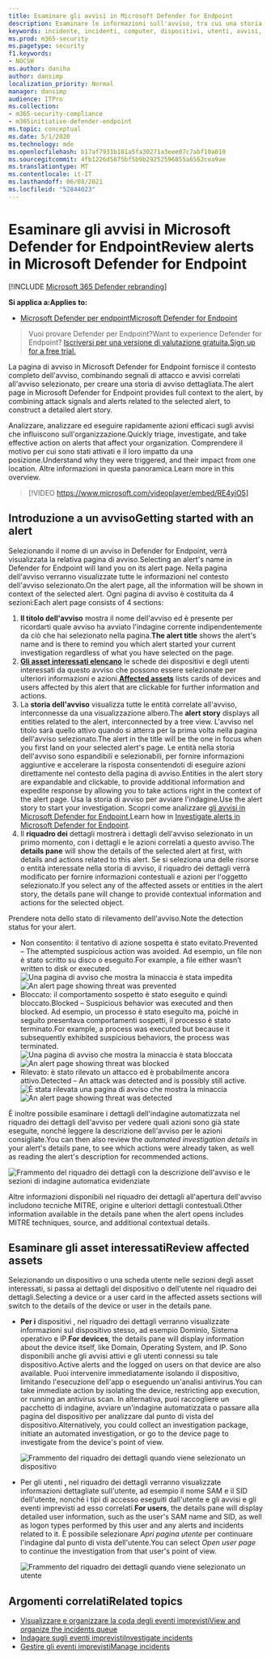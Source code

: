 ```yaml
---
title: Esaminare gli avvisi in Microsoft Defender for Endpoint
description: Esaminare le informazioni sull'avviso, tra cui una storia di avviso e i dettagli per ogni passaggio della catena.
keywords: incidente, incidenti, computer, dispositivi, utenti, avvisi, avviso, indagine, grafico, prova
ms.prod: m365-security
ms.pagetype: security
f1.keywords:
- NOCSH
ms.author: daniha
author: dansimp
localization_priority: Normal
manager: dansimp
audience: ITPro
ms.collection:
- m365-security-compliance
- m365initiative-defender-endpoint
ms.topic: conceptual
ms.date: 5/1/2020
ms.technology: mde
ms.openlocfilehash: b17af7931b181a5fa30271a3eee07c7abf10a010
ms.sourcegitcommit: 4fb1226d5875bf5b9b29252596855a6562cea9ae
ms.translationtype: MT
ms.contentlocale: it-IT
ms.lasthandoff: 06/08/2021
ms.locfileid: "52844023"
---
```

# <a name="review-alerts-in-microsoft-defender-for-endpoint"></a><span data-ttu-id="1509f-104">Esaminare gli avvisi in Microsoft Defender for Endpoint</span><span class="sxs-lookup"><span data-stu-id="1509f-104">Review alerts in Microsoft Defender for Endpoint</span></span>

[!INCLUDE [Microsoft 365 Defender rebranding](../../includes/microsoft-defender.md)]


<span data-ttu-id="1509f-105">**Si applica a:**</span><span class="sxs-lookup"><span data-stu-id="1509f-105">**Applies to:**</span></span>
- [<span data-ttu-id="1509f-106">Microsoft Defender per endpoint</span><span class="sxs-lookup"><span data-stu-id="1509f-106">Microsoft Defender for Endpoint</span></span>](https://go.microsoft.com/fwlink/?linkid=2154037)

><span data-ttu-id="1509f-107">Vuoi provare Defender per Endpoint?</span><span class="sxs-lookup"><span data-stu-id="1509f-107">Want to experience Defender for Endpoint?</span></span> [<span data-ttu-id="1509f-108">Iscriversi per una versione di valutazione gratuita.</span><span class="sxs-lookup"><span data-stu-id="1509f-108">Sign up for a free trial.</span></span>](https://www.microsoft.com/microsoft-365/windows/microsoft-defender-atp?ocid=docs-wdatp-managealerts-abovefoldlink)

<span data-ttu-id="1509f-109">La pagina di avviso in Microsoft Defender for Endpoint fornisce il contesto completo dell'avviso, combinando segnali di attacco e avvisi correlati all'avviso selezionato, per creare una storia di avviso dettagliata.</span><span class="sxs-lookup"><span data-stu-id="1509f-109">The alert page in Microsoft Defender for Endpoint provides full context to the alert, by combining attack signals and alerts related to the selected alert, to construct a detailed alert story.</span></span>

<span data-ttu-id="1509f-110">Analizzare, analizzare ed eseguire rapidamente azioni efficaci sugli avvisi che influiscono sull'organizzazione.</span><span class="sxs-lookup"><span data-stu-id="1509f-110">Quickly triage, investigate, and take effective action on alerts that affect your organization.</span></span> <span data-ttu-id="1509f-111">Comprendere il motivo per cui sono stati attivati e il loro impatto da una posizione.</span><span class="sxs-lookup"><span data-stu-id="1509f-111">Understand why they were triggered, and their impact from one location.</span></span> <span data-ttu-id="1509f-112">Altre informazioni in questa panoramica.</span><span class="sxs-lookup"><span data-stu-id="1509f-112">Learn more in this overview.</span></span>

> [!VIDEO https://www.microsoft.com/videoplayer/embed/RE4yiO5]

## <a name="getting-started-with-an-alert"></a><span data-ttu-id="1509f-113">Introduzione a un avviso</span><span class="sxs-lookup"><span data-stu-id="1509f-113">Getting started with an alert</span></span>

<span data-ttu-id="1509f-114">Selezionando il nome di un avviso in Defender for Endpoint, verrà visualizzata la relativa pagina di avviso.</span><span class="sxs-lookup"><span data-stu-id="1509f-114">Selecting an alert's name in Defender for Endpoint will land you on its alert page.</span></span> <span data-ttu-id="1509f-115">Nella pagina dell'avviso verranno visualizzate tutte le informazioni nel contesto dell'avviso selezionato.</span><span class="sxs-lookup"><span data-stu-id="1509f-115">On the alert page, all the information will be shown in context of the selected alert.</span></span> <span data-ttu-id="1509f-116">Ogni pagina di avviso è costituita da 4 sezioni:</span><span class="sxs-lookup"><span data-stu-id="1509f-116">Each alert page consists of 4 sections:</span></span>

1. <span data-ttu-id="1509f-117">**Il titolo dell'avviso** mostra il nome dell'avviso ed è presente per ricordarti quale avviso ha avviato l'indagine corrente indipendentemente da ciò che hai selezionato nella pagina.</span><span class="sxs-lookup"><span data-stu-id="1509f-117">**The alert title** shows the alert's name and is there to remind you which alert started your current investigation regardless of what you have selected on the page.</span></span>
2. <span data-ttu-id="1509f-118">[**Gli asset interessati elencano**](#review-affected-assets) le schede dei dispositivi e degli utenti interessati da questo avviso che possono essere selezionate per ulteriori informazioni e azioni.</span><span class="sxs-lookup"><span data-stu-id="1509f-118">[**Affected assets**](#review-affected-assets) lists cards of devices and users affected by this alert that are clickable for further information and actions.</span></span>
3. <span data-ttu-id="1509f-119">La **storia dell'avviso** visualizza tutte le entità correlate all'avviso, interconnesse da una visualizzazione albero.</span><span class="sxs-lookup"><span data-stu-id="1509f-119">The **alert story** displays all entities related to the alert, interconnected by a tree view.</span></span> <span data-ttu-id="1509f-120">L'avviso nel titolo sarà quello attivo quando si atterra per la prima volta nella pagina dell'avviso selezionato.</span><span class="sxs-lookup"><span data-stu-id="1509f-120">The alert in the title will be the one in focus when you first land on your selected alert's page.</span></span> <span data-ttu-id="1509f-121">Le entità nella storia dell'avviso sono espandibili e selezionabili, per fornire informazioni aggiuntive e accelerare la risposta consentendoti di eseguire azioni direttamente nel contesto della pagina di avviso.</span><span class="sxs-lookup"><span data-stu-id="1509f-121">Entities in the alert story are expandable and clickable, to provide additional information and expedite response by allowing you to take actions right in the context of the alert page.</span></span> <span data-ttu-id="1509f-122">Usa la storia di avviso per avviare l'indagine.</span><span class="sxs-lookup"><span data-stu-id="1509f-122">Use the alert story to start your investigation.</span></span> <span data-ttu-id="1509f-123">Scopri come analizzare [gli avvisi in Microsoft Defender for Endpoint.](/microsoft-365/security/defender-endpoint/investigate-alerts)</span><span class="sxs-lookup"><span data-stu-id="1509f-123">Learn how in [Investigate alerts in Microsoft Defender for Endpoint](/microsoft-365/security/defender-endpoint/investigate-alerts).</span></span>
4. <span data-ttu-id="1509f-124">Il **riquadro dei** dettagli mostrerà i dettagli dell'avviso selezionato in un primo momento, con i dettagli e le azioni correlati a questo avviso.</span><span class="sxs-lookup"><span data-stu-id="1509f-124">The **details pane** will show the details of the selected alert at first, with details and actions related to this alert.</span></span> <span data-ttu-id="1509f-125">Se si seleziona una delle risorse o entità interessate nella storia di avviso, il riquadro dei dettagli verrà modificato per fornire informazioni contestuali e azioni per l'oggetto selezionato.</span><span class="sxs-lookup"><span data-stu-id="1509f-125">If you select any of the affected assets or entities in the alert story, the details pane will change to provide contextual information and actions for the selected object.</span></span>

<span data-ttu-id="1509f-126">Prendere nota dello stato di rilevamento dell'avviso.</span><span class="sxs-lookup"><span data-stu-id="1509f-126">Note the detection status for your alert.</span></span> 
- <span data-ttu-id="1509f-127">Non consentito: il tentativo di azione sospetta è stato evitato.</span><span class="sxs-lookup"><span data-stu-id="1509f-127">Prevented – The attempted suspicious action was avoided.</span></span> <span data-ttu-id="1509f-128">Ad esempio, un file non è stato scritto su disco o eseguito.</span><span class="sxs-lookup"><span data-stu-id="1509f-128">For example, a file either wasn’t written to disk or executed.</span></span>
<span data-ttu-id="1509f-129">![Una pagina di avviso che mostra la minaccia è stata impedita](images/detstat-prevented.png)</span><span class="sxs-lookup"><span data-stu-id="1509f-129">![An alert page showing threat was prevented](images/detstat-prevented.png)</span></span>
- <span data-ttu-id="1509f-130">Bloccato: il comportamento sospetto è stato eseguito e quindi bloccato.</span><span class="sxs-lookup"><span data-stu-id="1509f-130">Blocked – Suspicious behavior was executed and then blocked.</span></span> <span data-ttu-id="1509f-131">Ad esempio, un processo è stato eseguito ma, poiché in seguito presentava comportamenti sospetti, il processo è stato terminato.</span><span class="sxs-lookup"><span data-stu-id="1509f-131">For example, a process was executed but because it subsequently exhibited suspicious behaviors, the process was terminated.</span></span>
<span data-ttu-id="1509f-132">![Una pagina di avviso che mostra la minaccia è stata bloccata](images/detstat-blocked.png)</span><span class="sxs-lookup"><span data-stu-id="1509f-132">![An alert page showing threat was blocked](images/detstat-blocked.png)</span></span>
- <span data-ttu-id="1509f-133">Rilevato: è stato rilevato un attacco ed è probabilmente ancora attivo.</span><span class="sxs-lookup"><span data-stu-id="1509f-133">Detected – An attack was detected and is possibly still active.</span></span>
<span data-ttu-id="1509f-134">![È stata rilevata una pagina di avviso che mostra la minaccia](images/detstat-detected.png)</span><span class="sxs-lookup"><span data-stu-id="1509f-134">![An alert page showing threat was detected](images/detstat-detected.png)</span></span>




<span data-ttu-id="1509f-135">È inoltre possibile  esaminare i dettagli dell'indagine automatizzata nel riquadro dei dettagli dell'avviso per vedere quali azioni sono già state eseguite, nonché leggere la descrizione dell'avviso per le azioni consigliate.</span><span class="sxs-lookup"><span data-stu-id="1509f-135">You can then also review the *automated investigation details* in your alert's details pane, to see which actions were already taken, as well as reading the alert's description for recommended actions.</span></span>

![Frammento del riquadro dei dettagli con la descrizione dell'avviso e le sezioni di indagine automatica evidenziate](images/alert-air-and-alert-description.png)

<span data-ttu-id="1509f-137">Altre informazioni disponibili nel riquadro dei dettagli all'apertura dell'avviso includono tecniche MITRE, origine e ulteriori dettagli contestuali.</span><span class="sxs-lookup"><span data-stu-id="1509f-137">Other information available in the details pane when the alert opens includes MITRE techniques, source, and additional contextual details.</span></span>




## <a name="review-affected-assets"></a><span data-ttu-id="1509f-138">Esaminare gli asset interessati</span><span class="sxs-lookup"><span data-stu-id="1509f-138">Review affected assets</span></span>

<span data-ttu-id="1509f-139">Selezionando un dispositivo o una scheda utente nelle sezioni degli asset interessati, si passa ai dettagli del dispositivo o dell'utente nel riquadro dei dettagli.</span><span class="sxs-lookup"><span data-stu-id="1509f-139">Selecting a device or a user card in the affected assets sections will switch to the details of the device or user in the details pane.</span></span>

- <span data-ttu-id="1509f-140">**Per i** dispositivi , nel riquadro dei dettagli verranno visualizzate informazioni sul dispositivo stesso, ad esempio Dominio, Sistema operativo e IP.</span><span class="sxs-lookup"><span data-stu-id="1509f-140">**For devices**, the details pane will display information about the device itself, like Domain, Operating System, and IP.</span></span> <span data-ttu-id="1509f-141">Sono disponibili anche gli avvisi attivi e gli utenti connessi su tale dispositivo.</span><span class="sxs-lookup"><span data-stu-id="1509f-141">Active alerts and the logged on users on that device are also available.</span></span> <span data-ttu-id="1509f-142">Puoi intervenire immediatamente isolando il dispositivo, limitando l'esecuzione dell'app o eseguendo un'analisi antivirus.</span><span class="sxs-lookup"><span data-stu-id="1509f-142">You can take immediate action by isolating the device, restricting app execution, or running an antivirus scan.</span></span> <span data-ttu-id="1509f-143">In alternativa, puoi raccogliere un pacchetto di indagine, avviare un'indagine automatizzata o passare alla pagina del dispositivo per analizzare dal punto di vista del dispositivo.</span><span class="sxs-lookup"><span data-stu-id="1509f-143">Alternatively, you could collect an investigation package, initiate an automated investigation, or go to the device page to investigate from the device's point of view.</span></span>

   ![Frammento del riquadro dei dettagli quando viene selezionato un dispositivo](images/device-page-details.png)

- <span data-ttu-id="1509f-145">Per gli utenti **,** nel riquadro dei dettagli verranno visualizzate informazioni dettagliate sull'utente, ad esempio il nome SAM e il SID dell'utente, nonché i tipi di accesso eseguiti dall'utente e gli avvisi e gli eventi imprevisti ad esso correlati.</span><span class="sxs-lookup"><span data-stu-id="1509f-145">**For users**, the details pane will display detailed user information, such as the user's SAM name and SID, as well as logon types performed by this user and any alerts and incidents related to it.</span></span> <span data-ttu-id="1509f-146">È possibile selezionare *Apri pagina utente* per continuare l'indagine dal punto di vista dell'utente.</span><span class="sxs-lookup"><span data-stu-id="1509f-146">You can select *Open user page* to continue the investigation from that user's point of view.</span></span>

   ![Frammento del riquadro dei dettagli quando viene selezionato un utente](images/user-page-details.png)


## <a name="related-topics"></a><span data-ttu-id="1509f-148">Argomenti correlati</span><span class="sxs-lookup"><span data-stu-id="1509f-148">Related topics</span></span>

- [<span data-ttu-id="1509f-149">Visualizzare e organizzare la coda degli eventi imprevisti</span><span class="sxs-lookup"><span data-stu-id="1509f-149">View and organize the incidents queue</span></span>](view-incidents-queue.md)
- [<span data-ttu-id="1509f-150">Indagare sugli eventi imprevisti</span><span class="sxs-lookup"><span data-stu-id="1509f-150">Investigate incidents</span></span>](investigate-incidents.md)
- [<span data-ttu-id="1509f-151">Gestire gli eventi imprevisti</span><span class="sxs-lookup"><span data-stu-id="1509f-151">Manage incidents</span></span>](manage-incidents.md)
